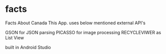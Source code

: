 # facts
Facts About Canada
This App. uses below mentioned external API's

GSON for JSON parsing PICASSO for image processing RECYCLEVIWER as List View

built in Android Studio
